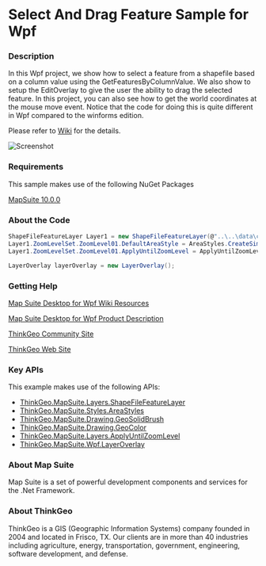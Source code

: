 # Select And Drag Feature Sample for Wpf

### Description

In this Wpf project, we show how to select a feature from a shapefile based on a column value using the GetFeaturesByColumnValue. We also show to setup the EditOverlay to give the user the ability to drag the selected feature. In this project, you can also see how to get the world coordinates at the mouse move event. Notice that the code for doing this is quite different in Wpf compared to the winforms edition.
              
Please refer to [Wiki](http://wiki.thinkgeo.com/wiki/map_suite_desktop_for_wpf) for the details.

![Screenshot](https://github.com/ThinkGeo/SelectAndDragFeatureSample-ForWpf/blob/master/ScreenShot.png)

### Requirements

This sample makes use of the following NuGet Packages

[MapSuite 10.0.0](https://www.nuget.org/packages?q=ThinkGeo)

### About the Code
```csharp
ShapeFileFeatureLayer Layer1 = new ShapeFileFeatureLayer(@"..\..\data\counties.shp");
Layer1.ZoomLevelSet.ZoomLevel01.DefaultAreaStyle = AreaStyles.CreateSimpleAreaStyle(GeoColor.StandardColors.LightGreen, GeoColor.StandardColors.Black);
Layer1.ZoomLevelSet.ZoomLevel01.ApplyUntilZoomLevel = ApplyUntilZoomLevel.Level20;

LayerOverlay layerOverlay = new LayerOverlay();
```
### Getting Help

[Map Suite Desktop for Wpf Wiki Resources](http://wiki.thinkgeo.com/wiki/map_suite_desktop_for_wpf)

[Map Suite Desktop for Wpf Product Description](https://thinkgeo.com/ui-controls#desktop-platforms)

[ThinkGeo Community Site](http://community.thinkgeo.com/)

[ThinkGeo Web Site](http://www.thinkgeo.com)

### Key APIs
This example makes use of the following APIs:

- [ThinkGeo.MapSuite.Layers.ShapeFileFeatureLayer](http://wiki.thinkgeo.com/wiki/api/thinkgeo.mapsuite.layers.shapefilefeaturelayer)
- [ThinkGeo.MapSuite.Styles.AreaStyles](http://wiki.thinkgeo.com/wiki/api/thinkgeo.mapsuite.styles.areastyles)
- [ThinkGeo.MapSuite.Drawing.GeoSolidBrush](http://wiki.thinkgeo.com/wiki/api/thinkgeo.mapsuite.drawing.geosolidbrush)
- [ThinkGeo.MapSuite.Drawing.GeoColor](http://wiki.thinkgeo.com/wiki/api/thinkgeo.mapsuite.drawing.geocolor)
- [ThinkGeo.MapSuite.Layers.ApplyUntilZoomLevel](http://wiki.thinkgeo.com/wiki/api/thinkgeo.mapsuite.layers.applyuntilzoomlevel)
- [ThinkGeo.MapSuite.Wpf.LayerOverlay](http://wiki.thinkgeo.com/wiki/api/thinkgeo.mapsuite.wpf.layeroverlay)

### About Map Suite
Map Suite is a set of powerful development components and services for the .Net Framework.

### About ThinkGeo
ThinkGeo is a GIS (Geographic Information Systems) company founded in 2004 and located in Frisco, TX. Our clients are in more than 40 industries including agriculture, energy, transportation, government, engineering, software development, and defense.
